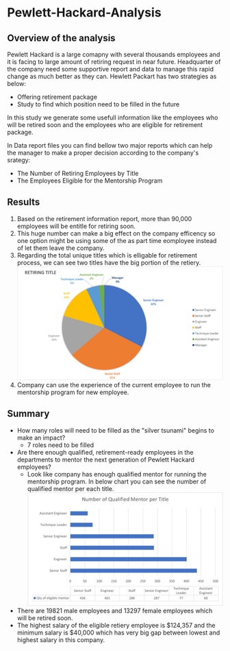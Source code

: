 # Pewlett-Hackard-Analysis

## Overview of the analysis

Pewlett Hackard is a large comapny with several thousands employees and it is facing to large amount of retiring request in near future. Headquarter of the company need some supportive report and data to manage this rapid change as much better as they can. Hewlett Packart has two strategies as below:

  * Offering retirement package
  * Study to find which position need to be filled in the future 

In this study we generate some usefull information like the employees who will be retired soon and the employees who are eligible for retirement package.

In Data report files you can find bellow two major reports which can help the manager to make a proper decision according to the company's srategy:
 - The Number of Retiring Employees by Title
 - The Employees Eligible for the Mentorship Program

## Results

1. Based on the retirement information report, more than 90,000 employees will be entitle for retiring soon.
2. This huge number can make a big effect on the company efficency so one option might be using some of the as part time eomployee instead of let them leave the company.
3. Regarding the total unique titles which is elligable for retirement process, we can see two titles have the big portion of the retiery. 
  ![retiring title](https://github.com/reza-ya57/Pewlett-Hackard-Analysis/blob/main/Data/retiring_title.png)
4. Company can use the experience of the current employee to run the mentorship program for new employee.  

## Summary
 - How many roles will need to be filled as the "silver tsunami" begins to make an impact?
   - 7 roles need to be filled
 - Are there enough qualified, retirement-ready employees in the departments to mentor the next generation of Pewlett Hackard employees?
   - Look like company has enough qualified mentor for running the mentorship program. In below chart you can see the number of qualified mentor per each title.  
   ![qualified mentor](https://github.com/reza-ya57/Pewlett-Hackard-Analysis/blob/main/Data/eligible_mentor.png)
 - There are 19821 male employees and 13297 female employees which will be retired soon.
 - The highest salary of the eligible retiery employee is $124,357 and the minimum salary is $40,000 which has very big gap between lowest and highest salary in this company. 
